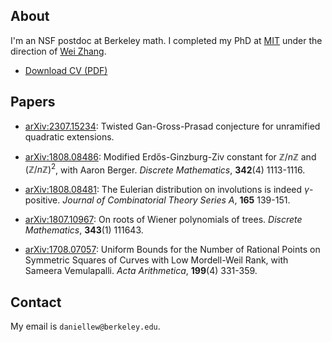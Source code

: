 ## About

I'm an NSF postdoc at Berkeley math.
I completed my PhD at [MIT](https://math.mit.edu/directory/profile.html?pid=2194)
under the direction of [Wei Zhang](https://math.mit.edu/~wz2113/).

- [Download CV (PDF)](cv.pdf)

## Papers

- [arXiv:2307.15234](https://arxiv.org/abs/2307.15234):
  Twisted Gan-Gross-Prasad conjecture for unramified quadratic extensions.

- [arXiv:1808.08486](https://arxiv.org/abs/1808.08486):
  Modified Erdős-Ginzburg-Ziv constant for $\mathbb{Z}/n\mathbb{Z}$ and $(\mathbb{Z}/n\mathbb{Z})^2$, with Aaron Berger.
  _Discrete Mathematics_, **342**(4) 1113-1116.

- [arXiv:1808.08481](https://arxiv.org/abs/1808.08481):
  The Eulerian distribution on involutions is indeed $\gamma$-positive.
  _Journal of Combinatorial Theory Series A_, **165** 139-151.

- [arXiv:1807.10967](https://arxiv.org/abs/1807.10967):
  On roots of Wiener polynomials of trees.
  _Discrete Mathematics_, **343**(1) 111643.

- [arXiv:1708.07057](https://arxiv.org/abs/1708.07057):
  Uniform Bounds for the Number of Rational Points on Symmetric Squares of Curves with Low Mordell-Weil Rank, with Sameera Vemulapalli.
  _Acta Arithmetica_, **199**(4) 331-359.

## Contact

My email is `daniellew@berkeley.edu`.
